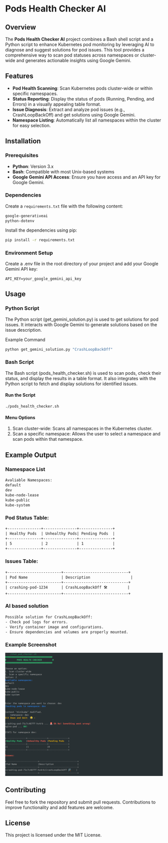 # Pods Health Checker AI

## Overview

The **Pods Health Checker AI** project combines a Bash shell script and a Python script to enhance Kubernetes pod monitoring by leveraging AI to diagnose and suggest solutions for pod issues. This tool provides a comprehensive way to scan pod statuses across namespaces or cluster-wide and generates actionable insights using Google Gemini.

## Features

- **Pod Health Scanning**: Scan Kubernetes pods cluster-wide or within specific namespaces.
- **Status Reporting**: Display the status of pods (Running, Pending, and Errors) in a visually appealing table format.
- **Issue Diagnosis**: Extract and analyze pod issues (e.g., CrashLoopBackOff) and get solutions using Google Gemini.
- **Namespace Listing**: Automatically list all namespaces within the cluster for easy selection.

## Installation

### Prerequisites

- **Python**: Version 3.x
- **Bash**: Compatible with most Unix-based systems
- **Google Gemini API Access**: Ensure you have access and an API key for Google Gemini.

### Dependencies

Create a `requirements.txt` file with the following content:

```
google-generativeai
python-dotenv
```

Install the dependencies using pip:

```bash
pip install -r requirements.txt
```

### Environment Setup

Create a .env file in the root directory of your project and add your Google Gemini API key:

```
API_KEY=your_google_gemini_api_key
```

## Usage

### Python Script

The Python script (get_gemini_solution.py) is used to get solutions for pod issues. It interacts with Google Gemini to generate solutions based on the issue description.

Example Command 

```python
python get_gemini_solution.py "CrashLoopBackOff"
```


### Bash Script

The Bash script (pods_health_checker.sh) is used to scan pods, check their status, and display the results in a table format. It also integrates with the Python script to fetch and display solutions for identified issues.

#### Run the Script


```
./pods_health_checker.sh
```

#### Menu Options

1. Scan cluster-wide: Scans all namespaces in the Kubernetes cluster.
2. Scan a specific namespace: Allows the user to select a namespace and scan pods within that namespace.

## Example Output


### Namespace List 

```
Avaliable Namespaces:
default
dev
kube-node-lease
kube-public
kube-system
```


### Pod Status Table:

```
+---------------+---------------+---------------+
| Healthy Pods  | Unhealthy Pods| Pending Pods  |
+---------------+---------------+---------------+
| 5             | 2             | 1             |
+---------------+---------------+---------------+
```


### Issues Table:

```
+------------------------+-----------------------------+
| Pod Name               | Description                  |
+------------------------+-----------------------------+
| crashing-pod-1234      | CrashLoopBackOff 🛠️         |
+------------------------+-----------------------------+
```

### AI based solution 

```
Possible solution for CrashLoopBackOff:
- Check pod logs for errors.
- Verify container image and configurations.
- Ensure dependencies and volumes are properly mounted.
```

### Example Screenshot

![alt text](<Screenshot from 2024-07-31 20-19-09.png>)

## Contributing

Feel free to fork the repository and submit pull requests. Contributions to improve functionality and add features are welcome.

## License

This project is licensed under the MIT License.

